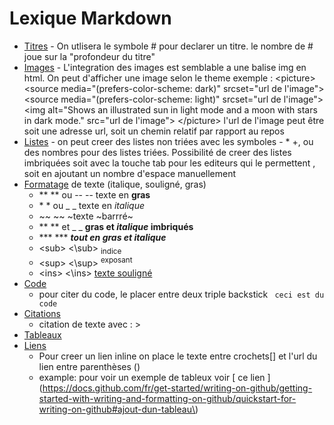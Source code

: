 # Lexique Markdown

  - <ins>Titres</ins>
        - On utlisera le symbole \# pour declarer un titre. le nombre de \# joue sur la "profondeur du titre"
  - <ins>Images</ins>
        - L'integration des images est semblable a une balise img en html. On peut d'afficher une image selon le theme
        exemple : 
        \<picture>
          \<source media="(prefers-color-scheme: dark)" srcset="url de l'image">
        \<source media="(prefers-color-scheme: light)" srcset="url de l'image">
        \<img alt="Shows an illustrated sun in light mode and a moon with stars in dark mode." src="url de l'image">
      \</picture>
        l'url de l'image peut être soit une adresse url, soit un chemin relatif par rapport au repos
  - <ins>Listes</ins>
        - on peut creer des listes non triées avec les symboles  - * +, ou des nombres pour des listes triées.
        Possibilité de creer des listes imbriquées soit avec la touche tab pour les editeurs qui le permettent , soit en 
        ajoutant un nombre d'espace manuellement
  - <ins>Formatage</ins> de texte (italique, souligné, gras)
    * \*\* \*\* ou \-\- \-\- texte en **gras**
    * \* \* ou \_ \_ texte en *italique*
    * \~\~ \~\~ ~texte ~barrré~
    * \*\* \*\* et \_ \_  **gras et _italique_ imbriqués**
    *  \*\*\* \*\*\* ***tout en gras et italique***
    * \<sub> \<\sub> <sub>indice</sub>
    * \<sup> \<\sup> <sup>exposant</sup>
    * \<ins> \<\ins> <ins>texte souligné</ins>
  - <ins>Code</ins>
    * pour citer du code, le placer entre deux triple backstick ``` ceci est du code```
  - <ins>Citations</ins>
    * citation de texte avec : \>
  - <ins>Tableaux</ins>
  - <ins>Liens</ins>
      * Pour creer un lien inline on place le texte entre crochets\[\] et l'url du lien entre parenthèses \(\)
      * example: pour voir un exemple de tableux voir \[ ce lien \]\(https://docs.github.com/fr/get-started/writing-on-github/getting-started-with-writing-and-formatting-on-github/quickstart-for-writing-on-github#ajout-dun-tableau\)